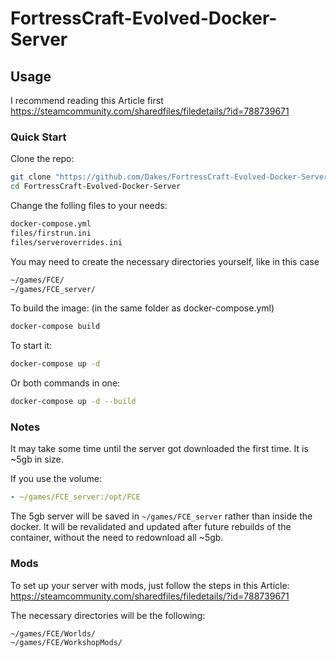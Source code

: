 # FortressCraft-Evolved-Docker-Server



## Usage

I recommend reading this Article first https://steamcommunity.com/sharedfiles/filedetails/?id=788739671

### Quick Start

Clone the repo: 
```bash
git clone "https://github.com/Dakes/FortressCraft-Evolved-Docker-Server.git"
cd FortressCraft-Evolved-Docker-Server
```

Change the folling files to your needs:
```bash
docker-compose.yml
files/firstrun.ini
files/serveroverrides.ini
```

You may need to create the necessary directories yourself, like in this case
```bash
~/games/FCE/
~/games/FCE_server/
```

To build the image: (in the same folder as docker-compose.yml)
```bash
docker-compose build
```

To start it:
```bash
docker-compose up -d
```

Or both commands in one: 
```bash
docker-compose up -d --build
```


### Notes

It may take some time until the server got downloaded the first time. It is ~5gb in size.  

If you use the volume:
```YAML
- ~/games/FCE_server:/opt/FCE
```
The 5gb server will be saved in `~/games/FCE_server` rather than inside the docker. 
It will be revalidated and updated after future rebuilds of the container, without the need to redownload all ~5gb.  


### Mods

To set up your server with mods, just follow the steps in this Article:
https://steamcommunity.com/sharedfiles/filedetails/?id=788739671

The necessary directories will be the following:
```
~/games/FCE/Worlds/
~/games/FCE/WorkshopMods/
```

